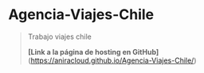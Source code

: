 # Agencia-Viajes-Chile

> Trabajo viajes chile
>
> **[Link a la página de hosting en GitHub]** (https://aniracloud.github.io/Agencia-Viajes-Chile/)
